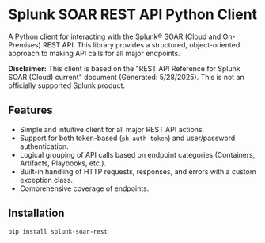 # Splunk SOAR REST API Python Client

A Python client for interacting with the Splunk® SOAR (Cloud and On-Premises) REST API. This library provides a structured, object-oriented approach to making API calls for all major endpoints.

**Disclaimer:** This client is based on the "REST API Reference for Splunk SOAR (Cloud) current" document (Generated: 5/28/2025). This is not an officially supported Splunk product.

## Features

-   Simple and intuitive client for all major REST API actions.
-   Support for both token-based (`ph-auth-token`) and user/password authentication.
-   Logical grouping of API calls based on endpoint categories (Containers, Artifacts, Playbooks, etc.).
-   Built-in handling of HTTP requests, responses, and errors with a custom exception class.
-   Comprehensive coverage of endpoints.

## Installation

```bash
pip install splunk-soar-rest
